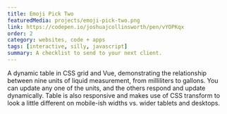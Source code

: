 ```yaml
---
title: Emoji Pick Two
featuredMedia: projects/emoji-pick-two.png
link: https://codepen.io/joshuajcollinsworth/pen/vYOPKqx
order: 2
category: websites, code + apps
tags: [interactive, silly, javascript]
summary: A checklist to send to your next client.
---
```


A dynamic table in CSS grid and Vue, demonstrating the relationship between nine units of liquid measurement, from milliliters to gallons. You can update any one of the units, and the others respond and update dynamically. Table is also responsive and makes use of CSS transform to look a little different on mobile-ish widths vs. wider tablets and desktops.
